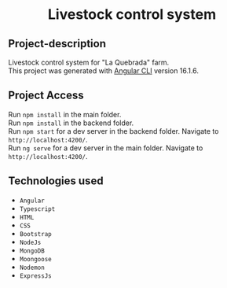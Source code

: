 <h1 align="center"> Livestock control system </h1>

## Project-description

Livestock control system for "La Quebrada" farm. <br>
This project was generated with [Angular CLI](https://github.com/angular/angular-cli) version 16.1.6.  <br>

## Project Access

Run `npm install` in the main folder. <br>
Run `npm install` in the backend folder.  <br>
Run `npm start` for a dev server in the backend folder. Navigate to `http://localhost:4200/`.  <br>
Run `ng serve` for a dev server in the main folder. Navigate to `http://localhost:4200/`.  <br>

## Technologies used

* `Angular`  <br>
* `Typescript`  <br>
* `HTML`  <br>
* `CSS`  <br>
* `Bootstrap`  <br>
* `NodeJs`  <br>
* `MongoDB`  <br>
* `Moongoose`  <br>
* `Nodemon`  <br>
* `ExpressJs`  <br>
